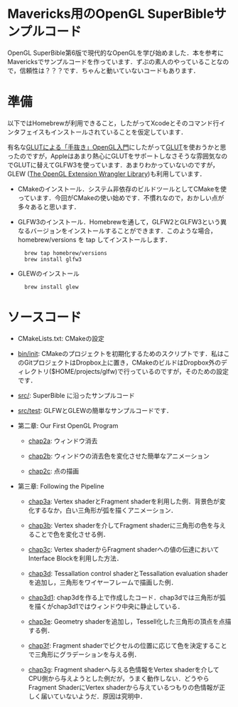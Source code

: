 # Mavericks用のOpenGL SuperBibleサンプルコード

OpenGL SuperBible第6版で現代的なOpenGLを学び始めました．本を参考にMavericksでサンプルコードを作っています．ずぶの素人のやっていることなので，信頼性は？？？です．ちゃんと動いていないコードもあります．

# 準備

以下ではHomebrewが利用できること，したがってXcodeとそのコマンド行インタフェイスもインストールされていることを仮定しています．

有名な[GLUTによる「手抜き」OpenGL入門](http://www.wakayama-u.ac.jp/~tokoi/opengl/libglut.html)にしたがって[GLUT](https://www.opengl.org/resources/libraries/glut/)を使おうかと思ったのですが，Appleはあまり熱心にGLUTをサポートしなさそうな雰囲気なのでGLUTに替えてGLFW3を使っています．あまりわかっていないのですが，GLEW ([The OpenGL Extension Wrangler Library](http://glew.sourceforge.net))も利用しています．

- CMakeのインストール．システム非依存のビルドツールとしてCMakeを使っています．今回がCMakeの使い始めです．不慣れなので，おかしい点が多々あると思います．

- GLFW3のインストール．Homebrewを通して，GLFW2とGLFW3という異なるバージョンをインストールすることができます．このような場合，homebrew/versions を tap してインストールします．

        brew tap homebrew/versions
        brew install glfw3

- GLEWのインストール

        brew install glew

# ソースコード

- CMakeLists.txt: CMakeの設定

- [bin/init](bin/init): CMakeのプロジェクトを初期化するためのスクリプトです．私はこのGitプロジェクトはDropbox上に置き，CMakeのビルドはDropbox外のディレクトリ($HOME/projects/glfw)で行っているのですが，そのための設定です．

- [src/](src/): SuperBible に沿ったサンプルコード

- [src/test](src/test): GLFWとGLEWの簡単なサンプルコードです．

- 第二章: Our First OpenGL Program

    - [chap2a](src/chap2a.cpp): ウィンドウ消去

    - [chap2b](src/chap2b.cpp): ウィンドウの消去色を変化させた簡単なアニメーション

    - [chap2c](src/chap2c.cpp): 点の描画

- 第三章: Following the Pipeline

    - [chap3a](src/chap3a.cpp): Vertex shaderとFragment shaderを利用した例．背景色が変化するなか，白い三角形が弧を描くアニメーション．

    - [chap3b](src/chap3b.cpp): Vertex shaderを介してFragment shaderに三角形の色を与えることで色を変化させる例．

    - [chap3c](src/chap3c.cpp): Vertex shaderからFragment shaderへの値の伝達においてInterface Blockを利用した方法．

    - [chap3d](src/chap3d.cpp): Tessallation control shaderとTessallation evaluation shaderを追加し，三角形をワイヤーフレームで描画した例．

    - [chap3d1](src/chap3d1.cpp): chap3dを作る上で作成したコード．chap3dでは三角形が弧を描くがchap3d1ではウィンドウ中央に静止している．

    - [chap3e](src/chap3e.cpp): Geometry shaderを追加し，Tessell化した三角形の頂点を点描する例．

    - [chap3f](src/chap3f.cpp): Fragment shaderでピクセルの位置に応じて色を決定することで三角形にグラデーションを与える例．

    - [chap3g](src/chap3g.cpp): Fragment shaderへ与える色情報をVertex shaderを介してCPU側から与えようとした例だが，うまく動作しない．どうやらFragment ShaderにVertex shaderから与えているつもりの色情報が正しく届いていないようだ．原因は究明中．
